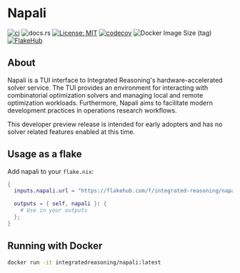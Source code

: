 # Napali

[![ci](https://github.com/integrated-reasoning/napali/actions/workflows/ci.yml/badge.svg)](https://github.com/integrated-reasoning/napali/actions/workflows/ci.yml)
![docs.rs](https://img.shields.io/docsrs/napali)
[![License: MIT](https://img.shields.io/badge/License-MIT-blue.svg)](LICENSE-MIT)
[![codecov](https://codecov.io/github/integrated-reasoning/napali/graph/badge.svg?token=9T5TT0XE5X)](https://codecov.io/github/integrated-reasoning/napali)
![Docker Image Size (tag)](https://img.shields.io/docker/image-size/integratedreasoning/napali/latest)
[![FlakeHub](https://img.shields.io/endpoint?url=https://flakehub.com/f/integrated-reasoning/napali/badge)](https://flakehub.com/flake/integrated-reasoning/napali)

## About

Napali is a TUI interface to Integrated Reasoning's hardware-accelerated solver service. The TUI provides an environment for interacting with combinatorial optimization solvers and managing local and remote optimization workloads. Furthermore, Napali aims to facilitate modern development practices in operations research workflows.

This developer preview release is intended for early adopters and has no solver related features enabled at this time.

## Usage as a flake

Add napali to your `flake.nix`:

```nix
{
  inputs.napali.url = "https://flakehub.com/f/integrated-reasoning/napali/*.tar.gz";

  outputs = { self, napali }: {
    # Use in your outputs
  };
}

```

## Running with Docker

```bash
docker run -it integratedreasoning/napali:latest
```
